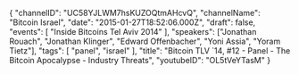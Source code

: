 {
    "channelID": "UC58YJLWM7hsKUZOQtmAHcvQ",
    "channelName": "Bitcoin Israel",
    "date": "2015-01-27T18:52:06.000Z",
    "draft": false,
    "events": [
        "Inside Bitcoins Tel Aviv 2014"
    ],
    "speakers": ["Jonathan Rouach", "Jonathan Klinger", "Edward Offenbacher", "Yoni Assia", "Yoram Tietz"],
    "tags": [
        "panel",
        "israel"
    ],
    "title": "Bitcoin TLV `14, #12 - Panel - The Bitcoin Apocalypse - Industry Threats",
    "youtubeID": "OL5tVeYTasM"
}
